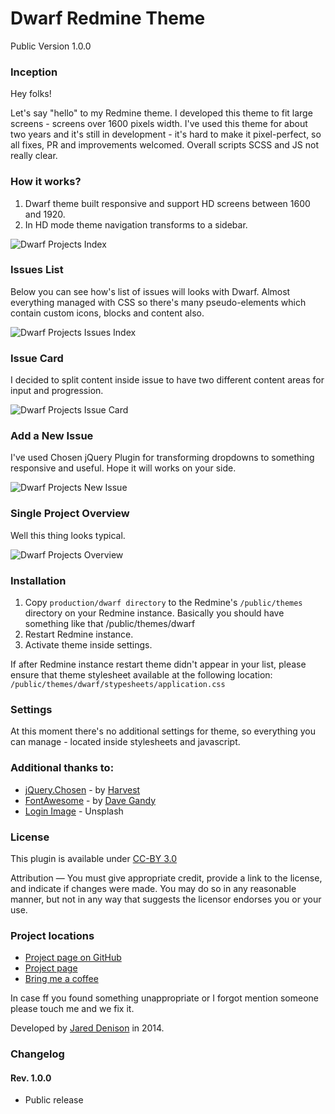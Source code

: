 # Dwarf Redmine Theme
Public Version 1.0.0

### Inception
Hey folks!

Let's say "hello" to my Redmine theme. I developed this theme to fit large screens - screens over 1600 pixels width. I've used this theme for about two years and it's still in development - it's hard to make it pixel-perfect, so all fixes, PR and improvements welcomed. Overall scripts SCSS and JS not really clear.

### How it works?
1. Dwarf theme built responsive and support HD screens between 1600 and 1920.
2. In HD mode theme navigation transforms to a sidebar.

![Dwarf Projects Index](https://www.redmine.org/attachments/download/15177/dwarf-imac-small.png)

### Issues List
Below you can see how's list of issues will looks with Dwarf. Almost everything managed with CSS so there's many pseudo-elements which
contain custom icons, blocks and content also.

![Dwarf Projects Issues Index](https://www.redmine.org/attachments/download/15178/dwarf-theme-issues-view.png)

### Issue Card
I decided to split content inside issue to have two different content areas for input and progression.

![Dwarf Projects Issue Card](https://www.redmine.org/attachments/download/15179/dwarf-theme-issue-card.png)

### Add a New Issue
I've used Chosen jQuery Plugin for transforming dropdowns to something responsive and useful. Hope it will works on your side.

![Dwarf Projects New Issue](https://www.redmine.org/attachments/download/15180/dwarf-theme-new-issue.png)

### Single Project Overview
Well this thing looks typical.

![Dwarf Projects Overview](https://www.redmine.org/attachments/download/15181/dwarf-theme-project-view.png)

### Installation
1. Copy  ```production/dwarf directory``` to the Redmine's ```/public/themes``` directory on your Redmine instance. Basically you should have something like that /public/themes/dwarf
2. Restart Redmine instance.
3. Activate theme inside settings.

If after Redmine instance restart theme didn't appear in your list, please ensure that theme stylesheet available at the following location:
```/public/themes/dwarf/stypesheets/application.css```

### Settings
At this moment there's no additional settings for theme, so everything you can manage - located inside stylesheets and javascript.

### Additional thanks to:
* [jQuery.Chosen] - by [Harvest]
* [FontAwesome] - by [Dave Gandy]
* [Login Image] - Unsplash

### License
This plugin is available under [CC-BY 3.0]

Attribution — You must give appropriate credit, provide a link to the license, and indicate if changes were made. You may do so in any reasonable manner, but not in any way that suggests the licensor endorses you or your use.

### Project locations
* [Project page on GitHub]
* [Project page]
* [Bring me a coffee]

In case ff you found something unappropriate or I forgot mention someone please touch me and we fix it.

Developed by [Jared Denison] in 2014.

[Project page on GitHub]:https://github.com/themondays/redmine_worktime_log
[Project page]:http://themondays.ca/redmine/plugins/worktimelog/
[Bring me a coffee]:http://themondays.ca/coffee/
[Jared Denison]:http://themondays.ca
[project-manager]:https://github.com/websightdesigns/project-manager/blob/master/README.md
[websightdesigns]:https://github.com/websightdesigns/project-manager/blob/master/README.md
[jQuery.Chosen]:http://harvesthq.github.io/chosen/
[Harvest]:http://www.getharvest.com/
[Dave Gandy]:http://twitter.com/davegandy
[FontAwesome]:http://fontawesome.io
[Login Image]:http://unsplash.com
[CC-BY 3.0]:http://creativecommons.org/licenses/by/3.0/

### Changelog

#### Rev. 1.0.0
* Public release
